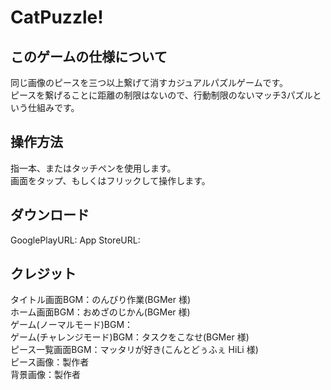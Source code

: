 # CatPuzzle!

## このゲームの仕様について  
同じ画像のピースを三つ以上繋げて消すカジュアルパズルゲームです。  
ピースを繋げることに距離の制限はないので、行動制限のないマッチ3パズルという仕組みです。  

## 操作方法  
指一本、またはタッチペンを使用します。  
画面をタップ、もしくはフリックして操作します。  

## ダウンロード  
GooglePlayURL:
App StoreURL:

## クレジット
タイトル画面BGM：のんびり作業(BGMer 様)  
ホーム画面BGM：おめざのじかん(BGMer 様)  
ゲーム(ノーマルモード)BGM：  
ゲーム(チャレンジモード)BGM：タスクをこなせ(BGMer 様)  
ピース一覧画面BGM：マッタリが好き(こんとどぅふぇ HiLi 様)  
ピース画像：製作者  
背景画像：製作者  
